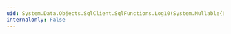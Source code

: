 ```yaml
---
uid: System.Data.Objects.SqlClient.SqlFunctions.Log10(System.Nullable{System.Double})
internalonly: False
---
```

